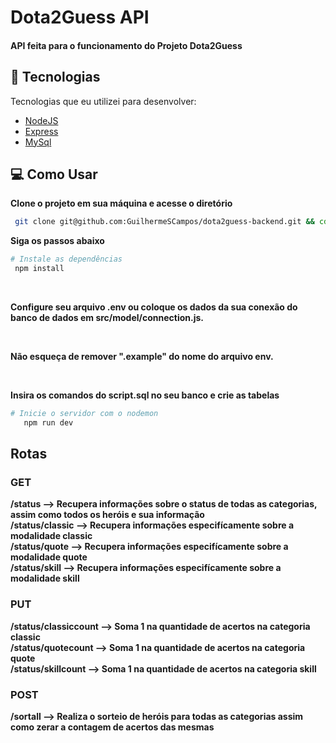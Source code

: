 <h1 align="start">
  Dota2Guess API
</h1>

<h4 align="start">API feita para o funcionamento do Projeto Dota2Guess</h4>

## 🚀 Tecnologias

Tecnologias que eu utilizei para desenvolver:

- [NodeJS](https://nodejs.org/en/about)
- [Express](https://expressjs.com/pt-br/)
- [MySql](https://www.mysql.com/)

## 💻 Como Usar

**Clone o projeto em sua máquina e acesse o diretório**

```bash
 git clone git@github.com:GuilhermeSCampos/dota2guess-backend.git && cd dota2guess-backend
```

**Siga os passos abaixo**

```bash
# Instale as dependências
 npm install
```
<br/>

**Configure seu arquivo .env ou coloque os dados da sua conexão do banco de dados em src/model/connection.js.**

<br/>

**Não esqueça de remover ".example" do nome do arquivo env.**

<br/>

**Insira os comandos do script.sql no seu banco e crie as tabelas**

```bash
# Inicie o servidor com o nodemon
   npm run dev
```

## Rotas
### GET
**/status --> Recupera informações sobre o status de todas as categorias, assim como todos os heróis e sua informação**
<br/>
**/status/classic --> Recupera informações especifícamente sobre a modalidade classic**
<br/>
**/status/quote --> Recupera informações especifícamente sobre a modalidade quote**
<br/>
**/status/skill --> Recupera informações especifícamente sobre a modalidade skill**
<br/>


### PUT
**/status/classiccount --> Soma 1 na quantidade de acertos na categoria classic**
<br/>
**/status/quotecount --> Soma 1 na quantidade de acertos na categoria quote**
<br/>
**/status/skillcount  --> Soma 1 na quantidade de acertos na categoria skill**
<br/>

### POST
**/sortall --> Realiza o sorteio de heróis para todas as categorias assim como zerar a contagem de acertos das mesmas**
